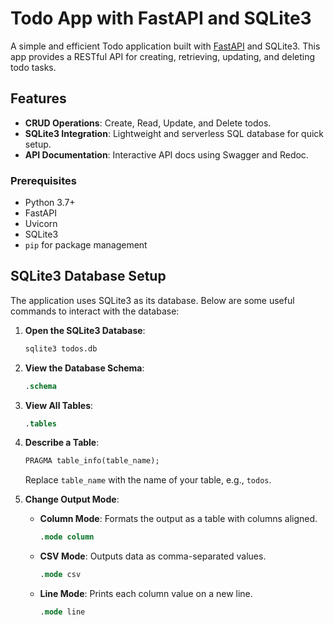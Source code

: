 # Todo App with FastAPI and SQLite3

A simple and efficient Todo application built with [FastAPI](https://fastapi.tiangolo.com/) and SQLite3. This app
provides a RESTful API for creating, retrieving, updating, and deleting todo tasks.

## Features

- **CRUD Operations**: Create, Read, Update, and Delete todos.
- **SQLite3 Integration**: Lightweight and serverless SQL database for quick setup.
- **API Documentation**: Interactive API docs using Swagger and Redoc.

### Prerequisites

- Python 3.7+
- FastAPI
- Uvicorn
- SQLite3
- `pip` for package management

## SQLite3 Database Setup

The application uses SQLite3 as its database. Below are some useful commands to interact with the database:

1. **Open the SQLite3 Database**:

    ```bash
    sqlite3 todos.db
    ```

2. **View the Database Schema**:

    ```sql
    .schema
    ```

3. **View All Tables**:

    ```sql
    .tables
    ```

4. **Describe a Table**:

    ```sql
    PRAGMA table_info(table_name);
    ```

   Replace `table_name` with the name of your table, e.g., `todos`.


5. **Change Output Mode**:

    - **Column Mode**: Formats the output as a table with columns aligned.

      ```sql
      .mode column
      ```

    - **CSV Mode**: Outputs data as comma-separated values.

      ```sql
      .mode csv
      ```

    - **Line Mode**: Prints each column value on a new line.

      ```sql
      .mode line
      ```


